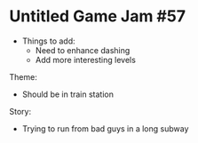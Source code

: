 # Untitled Game Jam #57

- Things to add:
  - Need to enhance dashing
  - Add more interesting levels


Theme:
- Should be in train station


Story:
- Trying to run from bad guys in a long subway